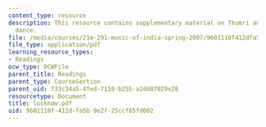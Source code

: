 ```yaml
---
content_type: resource
description: This resource contains supplementary material on Thumri and classical
  dance.
file: /media/courses/21m-291-music-of-india-spring-2007/9601110f412dfa5b9e2f25ccf65fd002_lucknow.pdf
file_type: application/pdf
learning_resource_types:
- Readings
ocw_type: OCWFile
parent_title: Readings
parent_type: CourseSection
parent_uid: f33c34a5-4fed-7119-b25b-a2dd87029e28
resourcetype: Document
title: lucknow.pdf
uid: 9601110f-412d-fa5b-9e2f-25ccf65fd002
---
```


